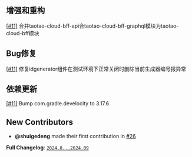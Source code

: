 ## 增强和重构

[[#11]](https://github.com/shuigedeng/taotao-cloud-project/issues/11) 合并taotao-cloud-bff-api合taotao-cloud-bff-graphql模块为taotao-cloud-bff模块 

## Bug修复

[[#11]](https://github.com/shuigedeng/taotao-cloud-project/issues/11) 修复idgenerator组件在测试环境下正常关闭时删除当前生成器编号报异常 

## 依赖更新

[[#11]](https://github.com/shuigedeng/taotao-cloud-project/issues/11) Bump  com.gradle.develocity to 3.17.6 

## New Contributors

* **@shuigedeng** made their first contribution in [#26](https://github.com/shuigedeng/taotao-cloud-project/pull/26)

**Full Changelog**: [`2024.8...2024.09`](https://github.com/shuigedeng/taotao-cloud-project/compare/2024.08...2024.09)
